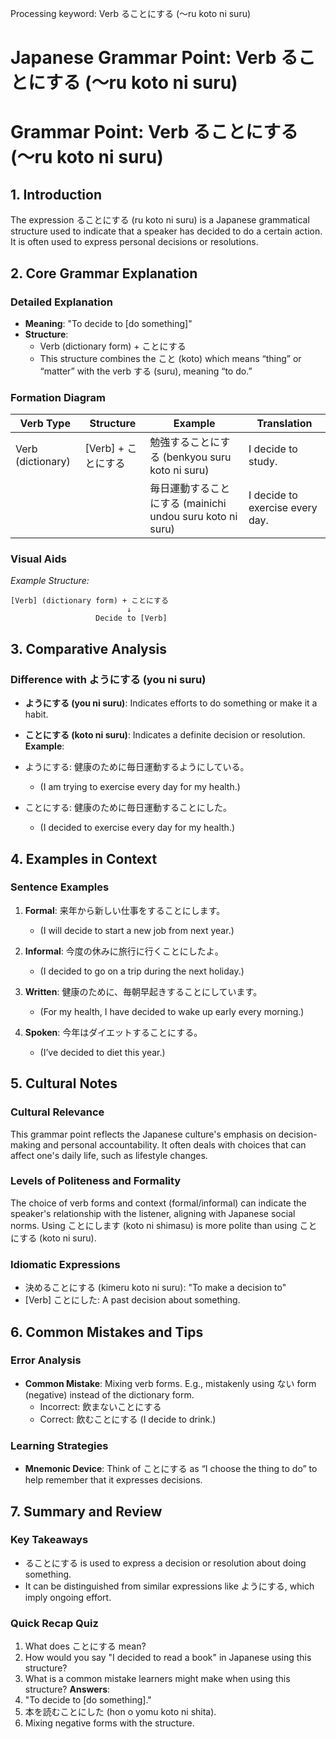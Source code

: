 Processing keyword: Verb ることにする (〜ru koto ni suru)
# Japanese Grammar Point: Verb ることにする (〜ru koto ni suru)
# Grammar Point: Verb ることにする (〜ru koto ni suru)
## 1. Introduction
The expression ることにする (ru koto ni suru) is a Japanese grammatical structure used to indicate that a speaker has decided to do a certain action. It is often used to express personal decisions or resolutions.
## 2. Core Grammar Explanation
### Detailed Explanation
- **Meaning**: "To decide to [do something]"
- **Structure**: 
  - Verb (dictionary form) + ことにする
  - This structure combines the こと (koto) which means “thing” or “matter” with the verb する (suru), meaning “to do.”
### Formation Diagram
| Verb Type           | Structure               | Example                               | Translation                        |
|---------------------|------------------------|---------------------------------------|------------------------------------|
| Verb (dictionary)   | [Verb] + ことにする    | 勉強することにする (benkyou suru koto ni suru) | I decide to study.                |
|                     |                        | 毎日運動することにする (mainichi undou suru koto ni suru) | I decide to exercise every day.   |
### Visual Aids
*Example Structure:*
```
[Verb] (dictionary form) + ことにする
                          ↓
                   Decide to [Verb]
```
## 3. Comparative Analysis
### Difference with ようにする (you ni suru)
- **ようにする (you ni suru)**: Indicates efforts to do something or make it a habit. 
- **ことにする (koto ni suru)**: Indicates a definite decision or resolution.
**Example**:
- ようにする: 健康のために毎日運動するようにしている。
  - (I am trying to exercise every day for my health.)
  
- ことにする: 健康のために毎日運動することにした。
  - (I decided to exercise every day for my health.)
## 4. Examples in Context
### Sentence Examples
1. **Formal**: 来年から新しい仕事をすることにします。
   - (I will decide to start a new job from next year.)
   
2. **Informal**: 今度の休みに旅行に行くことにしたよ。
   - (I decided to go on a trip during the next holiday.)
   
3. **Written**: 健康のために、毎朝早起きすることにしています。
   - (For my health, I have decided to wake up early every morning.)
   
4. **Spoken**: 今年はダイエットすることにする。
   - (I’ve decided to diet this year.)
## 5. Cultural Notes
### Cultural Relevance
This grammar point reflects the Japanese culture's emphasis on decision-making and personal accountability. It often deals with choices that can affect one's daily life, such as lifestyle changes.
### Levels of Politeness and Formality
The choice of verb forms and context (formal/informal) can indicate the speaker's relationship with the listener, aligning with Japanese social norms. Using ことにします (koto ni shimasu) is more polite than using ことにする (koto ni suru).
### Idiomatic Expressions
- 決めることにする (kimeru koto ni suru): "To make a decision to"
- [Verb] ことにした: A past decision about something.
## 6. Common Mistakes and Tips
### Error Analysis
- **Common Mistake**: Mixing verb forms. E.g., mistakenly using ない form (negative) instead of the dictionary form.
  - Incorrect: 飲まないことにする
  - Correct: 飲むことにする (I decide to drink.)
### Learning Strategies
- **Mnemonic Device**: Think of ことにする as “I choose the thing to do” to help remember that it expresses decisions.
## 7. Summary and Review
### Key Takeaways
- ることにする is used to express a decision or resolution about doing something.
- It can be distinguished from similar expressions like ようにする, which imply ongoing effort.
### Quick Recap Quiz
1. What does ことにする mean?
2. How would you say "I decided to read a book" in Japanese using this structure?
3. What is a common mistake learners might make when using this structure?
**Answers**:
1. "To decide to [do something]."
2. 本を読むことにした (hon o yomu koto ni shita).
3. Mixing negative forms with the structure.
